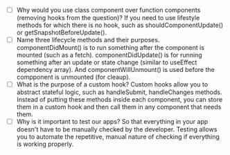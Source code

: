 - [ ] Why would you use class component over function components (removing hooks from the question)?
If you need to use lifestyle methods for which there is no hook, such as shouldComponentUpdate() or getSnapshotBeforeUpdate().
- [ ] Name three lifecycle methods and their purposes.
componentDidMount() is to run something after the component is mounted (such as a fetch). componentDidUpdate() is for running something after an update or state change (similar to useEffect dependency array). And componentWillUnmount() is used before the compponent is unmounted (for cleaup).
- [ ] What is the purpose of a custom hook?
Custom hooks allow you to abstract stateful logic, such as handleSubmit, handleChanges methods. Instead of putting these methods inside each component, you can store them in a custom hook and then call them in any component that needs them.
- [ ] Why is it important to test our apps?
So that everything in your app doesn't have to be manually checked by the developer. Testing allows you to automate the repetitive, manual nature of checking if everything is working properly.